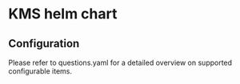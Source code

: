 # KMS helm chart

## Configuration

Please refer to questions.yaml for a detailed overview on supported configurable items.
